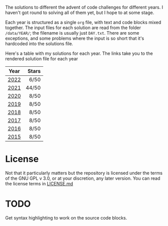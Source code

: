 The solutions to different the advent of code challenges for different years. I haven't got round to solving all of them yet, but I hope to at some stage.

Each year is structured as a single `org` file, with text and code blocks mixed together. The input files for each solution are read from the folder `/data/YEAR/`; the filename is usually just `DAY.txt`. There are some exceptions, and some problems where the input is so short that it's hardcoded into the solutions file.

Here's a table with my solutions for each year. The links take you to the rendered solution file for each year

|      Year      | Stars |
|:--------------:|------:|
|[2022](2022.org)|  6/50 |
|[2021](2021.org)| 44/50 |
|[2020](2020.org)|  8/50 |
|[2019](2019.org)|  8/50 |
|[2018](2018.org)|  8/50 |
|[2017](2017.org)|  8/50 |
|[2016](2016.org)|  8/50 |
|[2015](2015.org)|  8/50 |

# License

Not that it particularly matters but the repository is licensed under the terms of the GNU GPL v 3.0, or at your discretion, any later version.  You can read the license terms in [LICENSE.md](/LICENSE.md)

# TODO

Get syntax highlighting to work on the source code blocks.

